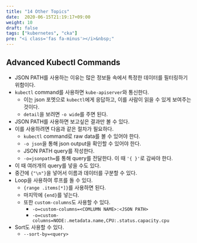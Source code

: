 ```yaml
---
title: "14 Other Topics"
date:  2020-06-15T21:19:17+09:00
weight: 10
draft: false
tags: ["kubernetes", "cka"]
pre: "<i class='fas fa-minus'></i>&nbsp;"
---
```



## Advanced Kubectl Commands

* JSON PATH를 사용하는 이유는 많은 정보들 속에서 특정한 데이터를 필터링하기 위함이다.
* `kubectl` command를 사용하면 `kube-apiserver`와 통신한다.
  * 이는 json 포멧으로 `kubectl`에게 응답하고, 이를 사람이 읽을 수 있게 보여주는 것이다.
  * `detail`을 보려면 `-o wide`를 주면 된다.
* JSON PATH를 사용하면 보고싶은 결과만 볼 수 있다.
* 이를 사용하려면 다음과 같은 절차가 필요하다.
  * `kubectl` command로 raw data를 볼 수 있어야 한다.
  * `-o json`을 통해 json output을 확인할 수 있어야 한다.
  * JSON PATH query를 작성한다.
  * `-o=jsonpath=`를 통해 query를 전달한다. 이 때 `'{ }'`로 감싸야 한다.
* 이 때 여러개의 query를 넣을 수도 있다.
* 중간에 `{"\n"}`을 넣어서 이름과 데이터를 구분할 수 있다.
* Loop을 사용하여 루프를 돌 수 있다.
  * `{range .items[*]}`를 사용하면 된다.
  * 마지막에 `{end}`를 넣는다.
  * 또한 `custom-columns`도 사용할 수 있다.
    * `-o=custom-columns=<COMLUMN NAME>:<JSON PATH>`
    * `-o=custom-columns=NODE:.metadata.name,CPU:.status.capacity.cpu`
* Sort도 사용할 수 있다.
  * `--sort-by=<query>`
